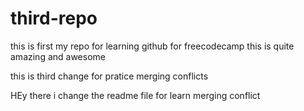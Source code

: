 # third-repo

this is first my repo for learning github for freecodecamp
this is quite amazing and awesome

this is third change for pratice merging conflicts


HEy there
i change the readme file for learn merging conflict

